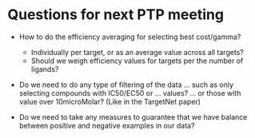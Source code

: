 # Questions for next PTP meeting

- How to do the efficiency averaging for selecting best cost/gamma?
  - Individually per target, or as an average value across all targets?
  - Should we weigh efficiency values for targets per the number of ligands?

- Do we need to do any type of filtering of the data ... such as only selecting
  compounds with IC50/EC50 or ... values? ... or those with value over
  10microMolar? (Like in the TargetNet paper)

- Do we need to take any measures to guarantee that we have balance between
  positive and negative examples in our data?
